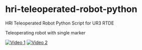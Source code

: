 # hri-teleoperated-robot-python
HRI Teleoperated Robot Python Script for UR3 RTDE

Teleoperating robot with single marker

[![Video 1](https://img.youtube.com/vi/zUnmRKnR9GQ/0.jpg)](https://www.youtube.com/watch?v=zUnmRKnR9GQ)
[![Video 2](https://img.youtube.com/vi/aLx3pHwVC0A/0.jpg)](https://www.youtube.com/watch?v=aLx3pHwVC0A)
